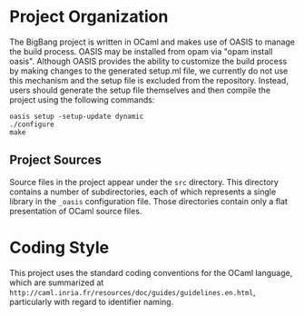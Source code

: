 Project Organization
====================

The BigBang project is written in OCaml and makes use of OASIS to manage the
build process.  OASIS may be installed from opam via "opam install oasis".
Although OASIS provides the ability to customize the build process by making
changes to the generated setup.ml file, we currently do not use this mechanism
and the setup file is excluded from the repository.  Instead, users should
generate the setup file themselves and then compile the project using the
following commands:

    oasis setup -setup-update dynamic
    ./configure
    make


Project Sources
---------------

Source files in the project appear under the `src` directory.  This directory
contains a number of subdirectories, each of which represents a single library
in the `_oasis` configuration file.  Those directories contain only a flat
presentation of OCaml source files.


Coding Style
============

This project uses the standard coding conventions for the OCaml language, which
are summarized at `http://caml.inria.fr/resources/doc/guides/guidelines.en.html`,
particularly with regard to identifier naming.
